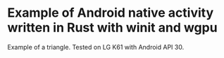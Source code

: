 # Example of Android native activity written in Rust with winit and wgpu

Example of a triangle. Tested on LG K61 with Android API 30.
